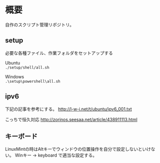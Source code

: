 # 概要
自作のスクリプト管理リポジトリ。
## setup
必要な各種ファイル、作業フォルダをセットアップする

Ubuntu  
`./setup/shell/all.sh`

Windows  
`.\setup\powershell\all.sh`

## ipv6
下記の記事を参考にする。
http://l-w-i.net/t/ubuntu/ipv6_001.txt

こっちで恒久対応
http://zorinos.seesaa.net/article/438911113.html

## キーボード
LinuxMintの時はAltキーでウィンドウの位置操作を自分で設定しないといけない。
Winキー -> keyboard で適当な設定する。
